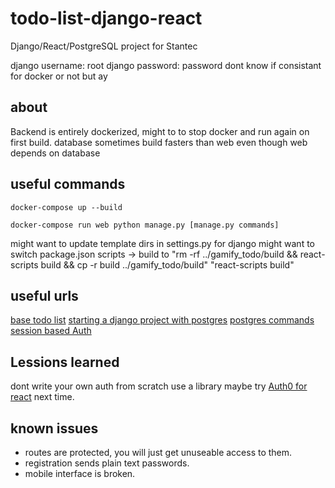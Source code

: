 # todo-list-django-react

Django/React/PostgreSQL project for Stantec

django username: root
django password: password
dont know if consistant for docker or not but ay

## about

Backend is entirely dockerized, might to to stop docker and run again on first build. database sometimes build fasters than web even though web depends on database

## useful commands

```console
docker-compose up --build
```

```console
docker-compose run web python manage.py [manage.py commands]
```

might want to update template dirs in settings.py for django
might want to switch package.json scripts -> build to "rm -rf ../gamify_todo/build && react-scripts build && cp -r build ../gamify_todo/build"
"react-scripts build"

## useful urls

[base todo list](https://www.digitalocean.com/community/tutorials/build-a-to-do-application-using-django-and-react)
[starting a django project with postgres](https://stackpython.medium.com/how-to-start-django-project-with-a-database-postgresql-aaa1d74659d8)
[postgres commands](https://www.postgresqltutorial.com/postgresql-administration/postgresql-show-tables/)
[session based Auth](https://www.youtube.com/watch?v=89KrqjqPeZ0)

## Lessions learned

dont write your own auth from scratch use a library maybe try [Auth0 for react](https://auth0.com/blog/complete-guide-to-react-user-authentication/) next time.

## known issues

- routes are protected, you will just get unuseable access to them.
- registration sends plain text passwords.
- mobile interface is broken.
